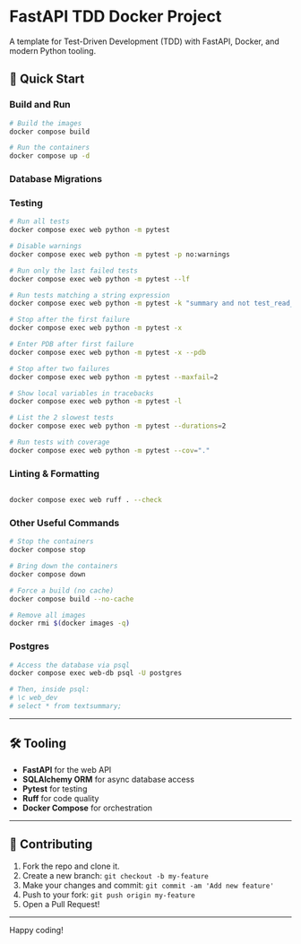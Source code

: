 # FastAPI TDD Docker Project

A template for Test-Driven Development (TDD) with FastAPI, Docker, and modern Python tooling.

## 🚀 Quick Start

### Build and Run

```bash
# Build the images
docker compose build

# Run the containers
docker compose up -d
```

### Database Migrations

### Testing

```bash
# Run all tests
docker compose exec web python -m pytest

# Disable warnings
docker compose exec web python -m pytest -p no:warnings

# Run only the last failed tests
docker compose exec web python -m pytest --lf

# Run tests matching a string expression
docker compose exec web python -m pytest -k "summary and not test_read_summary"

# Stop after the first failure
docker compose exec web python -m pytest -x

# Enter PDB after first failure
docker compose exec web python -m pytest -x --pdb

# Stop after two failures
docker compose exec web python -m pytest --maxfail=2

# Show local variables in tracebacks
docker compose exec web python -m pytest -l

# List the 2 slowest tests
docker compose exec web python -m pytest --durations=2

# Run tests with coverage
docker compose exec web python -m pytest --cov="."
```

### Linting & Formatting

```bash

docker compose exec web ruff . --check
```

### Other Useful Commands

```bash
# Stop the containers
docker compose stop

# Bring down the containers
docker compose down

# Force a build (no cache)
docker compose build --no-cache

# Remove all images
docker rmi $(docker images -q)
```

### Postgres

```bash
# Access the database via psql
docker compose exec web-db psql -U postgres

# Then, inside psql:
# \c web_dev
# select * from textsummary;
```

---

## 🛠️ Tooling

- **FastAPI** for the web API
- **SQLAlchemy ORM** for async database access
- **Pytest** for testing
- **Ruff** for code quality
- **Docker Compose** for orchestration

---

## 🤝 Contributing

1. Fork the repo and clone it.
2. Create a new branch: `git checkout -b my-feature`
3. Make your changes and commit: `git commit -am 'Add new feature'`
4. Push to your fork: `git push origin my-feature`
5. Open a Pull Request!


---

Happy coding!

